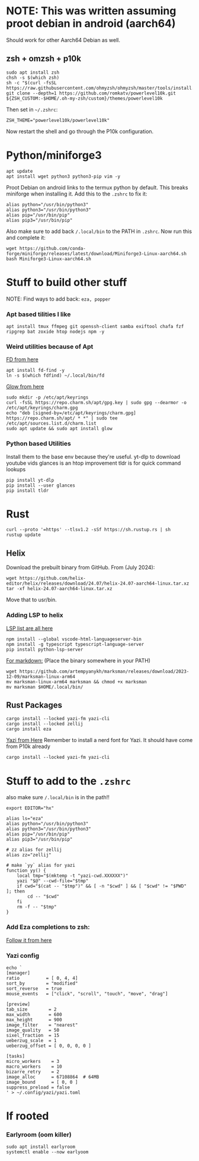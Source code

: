 # NOTE: This was written assuming proot debian in android (aarch64)
Should work for other Aarch64 Debian as well.

## zsh + omzsh + p10k
```
sudo apt install zsh
chsh -s $(which zsh)
sh -c "$(curl -fsSL https://raw.githubusercontent.com/ohmyzsh/ohmyzsh/master/tools/install.sh)"
git clone --depth=1 https://github.com/romkatv/powerlevel10k.git ${ZSH_CUSTOM:-$HOME/.oh-my-zsh/custom}/themes/powerlevel10k
```

Then set in `~/.zshrc`:
```
ZSH_THEME="powerlevel10k/powerlevel10k"
```

Now restart the shell and go through the P10k configuration.

# Python/miniforge3

```
apt update
apt install wget python3 python3-pip vim -y
```
Proot Debian on android links to the termux python by default. This breaks miniforge when installing it.
Add this to the `.zshrc` to fix it:
```
alias python="/usr/bin/python3"
alias python3="/usr/bin/python3"
alias pip="/usr/bin/pip"
alias pip3="/usr/bin/pip"
```
Also make sure to add back `/.local/bin` to the PATH in `.zshrc`. Now run this and complete it:

```
wget https://github.com/conda-forge/miniforge/releases/latest/download/Miniforge3-Linux-aarch64.sh
bash Miniforge3-Linux-aarch64.sh
```

# Stuff to build other stuff

NOTE: Find ways to add back: `eza, popper`

### Apt based tilities I like
```
apt install tmux ffmpeg git openssh-client samba exiftool chafa fzf ripgrep bat zoxide htop nodejs npm -y
```

### Weird utilities because of Apt

[FD from here](https://github.com/sharkdp/fd?tab=readme-ov-file#installation)
```
apt install fd-find -y
ln -s $(which fdfind) ~/.local/bin/fd
```
[Glow from here](https://github.com/charmbracelet/glow)
```
sudo mkdir -p /etc/apt/keyrings
curl -fsSL https://repo.charm.sh/apt/gpg.key | sudo gpg --dearmor -o /etc/apt/keyrings/charm.gpg
echo "deb [signed-by=/etc/apt/keyrings/charm.gpg] https://repo.charm.sh/apt/ * *" | sudo tee /etc/apt/sources.list.d/charm.list
sudo apt update && sudo apt install glow
```
### Python based Utilities
Install them to the base env because they're useful.
yt-dlp to download youtube vids
glances is an htop improvement
tldr is for quick command lookups
```
pip install yt-dlp
pip install --user glances
pip install tldr
```

# Rust
```
curl --proto '=https' --tlsv1.2 -sSf https://sh.rustup.rs | sh
rustup update
```

## Helix
Download the prebuilt binary from GitHub.
From (July 2024):
```
wget https://github.com/helix-editor/helix/releases/download/24.07/helix-24.07-aarch64-linux.tar.xz
tar -xf helix-24.07-aarch64-linux.tar.xz
```
Move that to usr/bin.
### Adding LSP to helix
[LSP list are all here](https://github.com/helix-editor/helix/wiki/Language-Server-Configurations)
```
npm install --global vscode-html-languageserver-bin
npm install -g typescript typescript-language-server
pip install python-lsp-server
```
[For markdown:](https://github.com/artempyanykh/marksman/blob/main/docs/install.md)
(Place the binary somewhere in your PATH)
```
wget https://github.com/artempyanykh/marksman/releases/download/2023-12-09/marksman-linux-arm64
mv marksman-linux-arm64 marksman && chmod +x marksman
mv marksman $HOME/.local/bin/
```

## Rust Packages
```
cargo install --locked yazi-fm yazi-cli
cargo install --locked zellij
cargo install eza
```
[Yazi from Here](https://yazi-rs.github.io/docs/installation#official-binaries)
Remember to install a nerd font for Yazi. It should have come from P10k already
```
cargo install --locked yazi-fm yazi-cli
```

# Stuff to add to the `.zshrc`
also make sure `/.local/bin` is in the path!!
```
export EDITOR="hx"

alias ls="eza"
alias python="/usr/bin/python3"
alias python3="/usr/bin/python3"
alias pip="/usr/bin/pip"
alias pip3="/usr/bin/pip"

# zz alias for zellij
alias zz="zellij"

# make `yy` alias for yazi
function yy() {
	local tmp="$(mktemp -t "yazi-cwd.XXXXXX")"
	yazi "$@" --cwd-file="$tmp"
	if cwd="$(cat -- "$tmp")" && [ -n "$cwd" ] && [ "$cwd" != "$PWD" ]; then
		cd -- "$cwd"
	fi
	rm -f -- "$tmp"
}
```

### Add Eza completions to zsh:
[Follow it from here](https://github.com/eza-community/eza/blob/main/INSTALL.md#completions)



### Yazi  config
```
echo `
[manager]
ratio          = [ 0, 4, 4]
sort_by        = "modified"
sort_reverse   = true
mouse_events   = ["click", "scroll", "touch", "move", "drag"]

[preview]
tab_size        = 2
max_width       = 600
max_height      = 900
image_filter    = "nearest"
image_quality   = 50
sixel_fraction  = 15
ueberzug_scale  = 1
ueberzug_offset = [ 0, 0, 0, 0 ]

[tasks]
micro_workers    = 3
macro_workers    = 10
bizarre_retry    = 2
image_alloc      = 67108864  # 64MB
image_bound      = [ 0, 0 ]
suppress_preload = false
' > ~/.config/yazi/yazi.toml
```

# If rooted
### Earlyroom (oom killer)
```
sudo apt install earlyroom
systemctl enable --now earlyoom 
```


